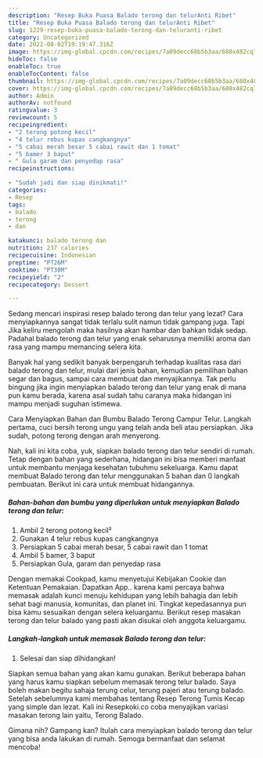 ```yaml
---
description: "Resep Buka Puasa Balado terong dan telurAnti Ribet"
title: "Resep Buka Puasa Balado terong dan telurAnti Ribet"
slug: 1229-resep-buka-puasa-balado-terong-dan-teluranti-ribet
category: Uncategorized
date: 2022-08-02T19:19:47.316Z
image: https://img-global.cpcdn.com/recipes/7a09decc68b5b3aa/680x482cq70/balado-terong-dan-telur-foto-resep-utama.jpg
hideToc: false
enableToc: true
enableTocContent: false
thumbnail: https://img-global.cpcdn.com/recipes/7a09decc68b5b3aa/680x482cq70/balado-terong-dan-telur-foto-resep-utama.jpg
cover: https://img-global.cpcdn.com/recipes/7a09decc68b5b3aa/680x482cq70/balado-terong-dan-telur-foto-resep-utama.jpg
author: Admin
authorAv: notfound
ratingvalue: 3
reviewcount: 5
recipeingredient:
- "2 terong potong kecil"
- "4 telur rebus kupas cangkangnya"
- "5 cabai merah besar 5 cabai rawit dan 1 tomat"
- "5 bamer 3 baput"
- " Gula garam dan penyedap rasa"
recipeinstructions:

- "Sudah jadi dan siap dinikmati!"
categories:
- Resep
tags:
- balado
- terong
- dan

katakunci: balado terong dan 
nutrition: 237 calories
recipecuisine: Indonesian
preptime: "PT26M"
cooktime: "PT38M"
recipeyield: "2"
recipecategory: Dessert

---
```



Sedang mencari inspirasi resep balado terong dan telur yang lezat? Cara menyiapkannya sangat tidak terlalu sulit namun tidak gampang juga. Tapi Jika keliru mengolah maka hasilnya akan hambar dan bahkan tidak sedap. Padahal balado terong dan telur yang enak seharusnya memiliki aroma dan rasa yang mampu memancing selera kita.


Banyak hal yang sedikit banyak berpengaruh terhadap kualitas rasa dari balado terong dan telur, mulai dari jenis bahan, kemudian pemilihan bahan segar dan bagus, sampai cara membuat dan menyajikannya. Tak perlu bingung jika ingin menyiapkan balado terong dan telur yang enak di mana pun kamu berada, karena asal sudah tahu caranya maka hidangan ini mampu menjadi suguhan istimewa.

Cara Menyiapkan Bahan dan Bumbu Balado Terong Campur Telur. Langkah pertama, cuci bersih terong ungu yang telah anda beli atau persiapkan. Jika sudah, potong terong dengan arah menyerong.


Nah, kali ini kita coba, yuk, siapkan balado terong dan telur sendiri di rumah. Tetap dengan bahan yang sederhana, hidangan ini bisa memberi manfaat untuk membantu menjaga kesehatan tubuhmu sekeluarga. Kamu dapat membuat Balado terong dan telur menggunakan 5 bahan dan 0 langkah pembuatan. Berikut ini cara untuk membuat hidangannya.

<!--inarticleads1-->

##### Bahan-bahan dan bumbu yang diperlukan untuk menyiapkan Balado terong dan telur:

1. Ambil 2 terong potong kecil²
1. Gunakan 4 telur rebus kupas cangkangnya
1. Persiapkan 5 cabai merah besar, 5 cabai rawit dan 1 tomat
1. Ambil 5 bamer, 3 baput
1. Persiapkan  Gula, garam dan penyedap rasa


Dengan memakai Cookpad, kamu menyetujui Kebijakan Cookie dan Ketentuan Pemakaian. Dapatkan App.. karena kami percaya bahwa memasak adalah kunci menuju kehidupan yang lebih bahagia dan lebih sehat bagi manusia, komunitas, dan planet ini. Tingkat kepedasannya pun bisa kamu sesuaikan dengan selera keluargamu. Berikut resep masakan terong dan telur balado yang pasti akan disukai oleh anggota keluargamu. 

<!--inarticleads2-->

##### Langkah-langkah untuk memasak Balado terong dan telur:


1. Selesai dan siap dihidangkan!

Siapkan semua bahan yang akan kamu gunakan. Berikut beberapa bahan yang harus kamu siapkan sebelum memasak terong telur balado. Saya boleh makan begitu sahaja terung celur, terung pajeri atau terung balado. Setelah sebelumnya kami membahas tentang Resep Terong Tumis Kecap yang simple dan lezat. Kali ini Resepkoki.co coba menyajikan variasi masakan terong lain yaitu, Terong Balado. 

Gimana nih? Gampang kan? Itulah cara menyiapkan balado terong dan telur yang bisa anda lakukan di rumah. Semoga bermanfaat dan selamat mencoba!
